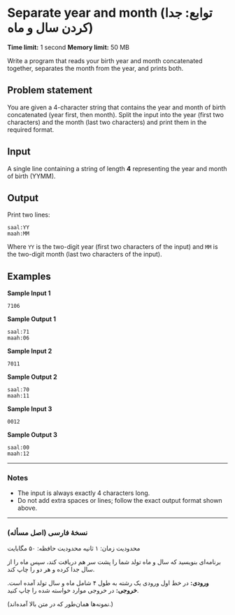 # Separate year and month (توابع: جدا کردن سال و ماه)

**Time limit:** 1 second
**Memory limit:** 50 MB

Write a program that reads your birth year and month concatenated together, separates the month from the year, and prints both.

## Problem statement

You are given a 4-character string that contains the year and month of birth concatenated (year first, then month). Split the input into the year (first two characters) and the month (last two characters) and print them in the required format.

## Input

A single line containing a string of length **4** representing the year and month of birth (YYMM).

## Output

Print two lines:

```
saal:YY
maah:MM
```

Where `YY` is the two-digit year (first two characters of the input) and `MM` is the two-digit month (last two characters of the input).

## Examples

**Sample Input 1**

```
7106
```

**Sample Output 1**

```
saal:71
maah:06
```

**Sample Input 2**

```
7011
```

**Sample Output 2**

```
saal:70
maah:11
```

**Sample Input 3**

```
0012
```

**Sample Output 3**

```
saal:00
maah:12
```

---

### Notes

* The input is always exactly 4 characters long.
* Do not add extra spaces or lines; follow the exact output format shown above.

---

### نسخهٔ فارسی (اصل مسأله)

محدودیت زمان: ۱ ثانیه
محدودیت حافظه: ۵۰ مگابایت

برنامه‌ای بنویسید که سال و ماه تولد شما را پشت سر هم دریافت کند، سپس ماه را از سال جدا کرده و هر دو را چاپ کند.

**ورودی:** در خط اول ورودی یک رشته به طول ۴ شامل ماه و سال تولد آمده است.
**خروجی:** در خروجی موارد خواسته شده را چاپ کنید.

(نمونه‌ها همان‌طور که در متن بالا آمده‌اند.)
